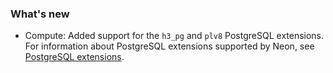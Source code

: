 ### What's new

- Compute: Added support for the `h3_pg` and `plv8` PostgreSQL extensions. For information about PostgreSQL extensions supported by Neon, see [PostgreSQL extensions](/docs/extensions/pg-extensions).


